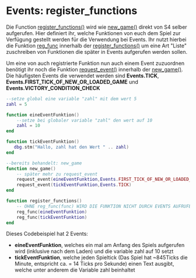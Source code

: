 # Events: register_functions

Die Function [register_functions()](../../library-functions/global-functions/register_functions.md) wird wie [new_game()](../../library-functions/global-functions/new_game.md) direkt von S4 selber aufgerufen. Hier definiert ihr, welche Funktionen von euch dem Spiel zur Verfügung gestellt werden für die Verwendung bei Events. Ihr nutzt hierbei die Funktion [reg_func](../../library-functions/global-functions/reg_func.md) innerhalb der [register_functions()](../../library-functions/global-functions/register_functions.md) um eine Art "Liste" zuschreiben von Funktionen die später in Events aufgerufen werden sollen.



Um eine von auch registrierte Funktion nun auch einem Event zuzuordnen benötigt ihr noch die Funktion [request_event()](../../library-functions/global-functions/request_event.md) innerhalb der [new_game()](../../library-functions/global-functions/new_game.md). Die häufigsten Events die verwendet werden sind **Events.TICK**, **Events.FIRST_TICK_OF_NEW_OR_LOADED_GAME** und **Events.VICTORY_CONDITION_CHECK**

```lua
--setze global eine variable "zahl" mit dem wert 5
zahl = 5

function eineEventFunktion()
    --setze bei globaler variable "zahl" den wert auf 10
    zahl = 10
end

function tickEventFunktion()
   dbg.stm("Hallo, zahl hat den Wert " .. zahl)
end

--bereits behandelt: new_game
function new_game()
    -- später mehr zu request_event
    request_event(eineEventFunktion,Events.FIRST_TICK_OF_NEW_OR_LOADED_GAME)
    request_event(tickEventFunktion,Events.TICK) 
end

function register_functions()
    -- OHNE reg_func(func) WIRD DIE FUNKTION NICHT DURCH EVENTS AUFRUFBAR SEIN
    reg_func(eineEventFunktion)
    reg_func(tickEventFunktion)
end
```

Dieses Codebeispiel hat 2 Events:

* **eineEventFunktion**, welches ein mal am Anfang des Spiels aufgerufen wird (inklusive nach dem Laden) und die variable zahl auf 10 setzt
* **tickEventFunktion**, welche jeden Spieltick (Das Spiel hat \~845Ticks die Minute, entspricht ca. = 14 Ticks pro Sekunde) einen Text ausgibt, welche unter anderem die Variable zahl beinhaltet
